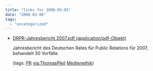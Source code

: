 ```yaml
---
title: "links for 2008-03-05"
date: "2008-03-06"
tags: 
  - "uncategorized"
---
```


- [DRPR-Jahresbericht 2007.pdf (application/pdf-Objekt)](http://www.drpr-online.de/upload/downloads_85upl_file/DRPR-Jahresbericht%202007.pdf)
    
    Jahresbericht des Deutschen Rates für Public Relations für 2007, behandelt 30 Vorfälle.
    
    (tags: [PR](http://del.icio.us/heinzwittenbrink/PR) [via:ThomasPleil](http://del.icio.us/heinzwittenbrink/via:ThomasPleil) [Medienethik](http://del.icio.us/heinzwittenbrink/Medienethik))

